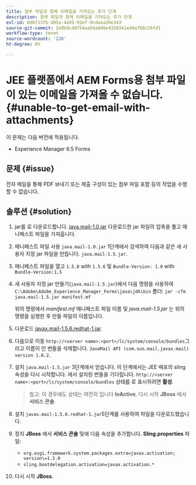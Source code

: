 ```yaml
---
title: 첨부 파일과 함께 이메일을 가져오는 추가 단계
description: 첨부 파일과 함께 이메일을 가져오는 추가 단계
exl-id: 0d0713fb-d95a-4a95-91ef-9cdaea30e343
source-git-commit: 2e9b9c40f54aa54a946e4320341ed4a760c56fd1
workflow-type: tm+mt
source-wordcount: '226'
ht-degree: 0%

---
```


# JEE 플랫폼에서 AEM Forms용 첨부 파일이 있는 이메일을 가져올 수 없습니다.{#unable-to-get-email-with-attachments}

이 문제는 다음 버전에 적용됩니다.
* Experience Manager 6.5 Forms

## 문제 {#issue}

전자 메일을 통해 PDF 보내기 또는 제출 구성이 있는 첨부 파일 포함 등의 작업을 수행할 수 없습니다.

## 솔루션 {#solution}

1. jar를 로 다운로드합니다. [java.mail-1.0.jar](/help/forms/using/java.mail-1.0.jar) 다운로드한 jar 파일의 압축을 풀고 매니페스트 파일을 가져옵니다.

1. 매니페스트 파일 사용 `java.mail-1.0.jar` 1단계에서 검색하여 다음과 같은 새 사용자 지정 jar 파일을 만듭니다. `java.mail-1.5.jar`.

1. 매니페스트 파일을 열고 `1.5.0` with `1.5.6` 및 `Bundle-Version: 1.0` with `Bundle-Version:1.5`

1. 새 사용자 지정 jar 만들기(`java.mail-1.5.jar`)에서 다음 명령을 사용하여 `C:\Adobe\Adobe_Experience_Manager_Forms\java\jdk\bin` 폴더:
   `jar -cfm java.mail-1.5.jar manifest.mf`

   위의 명령에서 *manifest.mf* 매니페스트 파일 이름 및 *java.mail-1.5.jar* 는 위의 명령을 실행한 후 만들 파일의 이름입니다.

1. 다운로드 [javax.mail-1.5.6.redhat-1.jar](https://mvnrepository.com/artifact/com.sun.mail/javax.mail/1.5.6.redhat-1).

1. 다음으로 이동 `http://<server name>:<port>/lc/system/console/bundles`그리고 이름이 인 번들을 삭제합니다. `JavaMail API (com.sun.mail.javax.mail) version 1.6.2`.

1. 설치 `java.mail-1.5.jar` 3단계에서 얻습니다.  이 단계에서는 JEE 배포의 sling 속성을 다시 시작합니다. 에서 설치된 번들을 기다립니다. `http://<server name>:<port>/lc/system/console/bundles` 상태를 로 표시하려면 **활성**.

   >참고: 이 경우에도 상태는 여전히 입니다 **InActive**, 다시 시작   **JBoss** 에서 **서비스 콘솔**.


1. 설치 `javax.mail-1.5.6.redhat-1.jar`5단계를 사용하여 파일을 다운로드했습니다.

1. 정지 **JBoss** 에서 **서비스 콘솔** 및에 다음 속성을 추가합니다. **Sling.properties** 파일:
   * `org.osgi.framework.system.packages.extra=javax.activation; version\=1.2.0`
   * `sling.bootdelegation.activation=javax.activation.*`

1. 다시 시작 **JBoss**.
